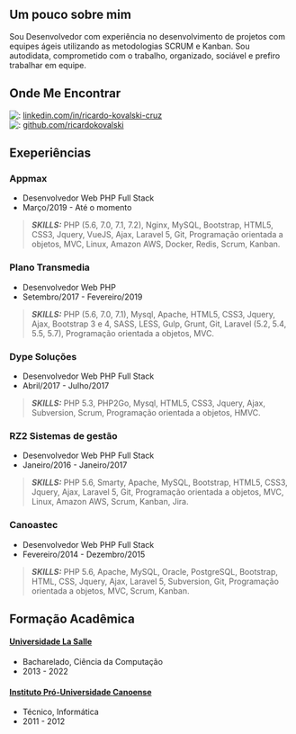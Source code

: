 ## Um pouco sobre mim ##

Sou Desenvolvedor com experiência no desenvolvimento de projetos com equipes ágeis utilizando as metodologias SCRUM e Kanban. Sou autodidata, comprometido com o trabalho, organizado, sociável e prefiro trabalhar em equipe.

## Onde Me Encontrar
  
![:](https://cdn2.iconfinder.com/data/icons/social-icon-3/512/social_style_3_in-20.png) [linkedin.com/in/ricardo-kovalski-cruz](https://www.linkedin.com/in/ricardo-kovalski-cruz/)  
![:](https://cdn4.iconfinder.com/data/icons/ionicons/512/icon-social-github-20.png) [github.com/ricardokovalski](https://github.com/ricardokovalski)     

## Exeperiências ##

### Appmax ###

* Desenvolvedor Web PHP Full Stack
* Março/2019 - Até o momento

> **_SKILLS:_** PHP (5.6, 7.0, 7.1, 7.2), Nginx, MySQL, Bootstrap, HTML5, CSS3, Jquery, VueJS, Ajax, Laravel 5, Git, Programação orientada a objetos, MVC, Linux, Amazon AWS, Docker, Redis, Scrum, Kanban.


### Plano Transmedia ###

* Desenvolvedor Web PHP
* Setembro/2017 - Fevereiro/2019

> **_SKILLS:_** PHP (5.6, 7.0, 7.1), Mysql, Apache, HTML5, CSS3, Jquery, Ajax, Bootstrap 3 e 4, SASS, LESS, Gulp, Grunt, Git, Laravel (5.2, 5.4, 5.5, 5.7), Programação orientada a objetos, MVC.


### Dype Soluções ###

* Desenvolvedor Web PHP Full Stack
* Abril/2017 - Julho/2017

> **_SKILLS:_** PHP 5.3, PHP2Go, Mysql, HTML5, CSS3, Jquery, Ajax, Subversion, Scrum, Programação orientada a objetos, HMVC.


### RZ2 Sistemas de gestão ###

* Desenvolvedor Web PHP Full Stack
* Janeiro/2016 - Janeiro/2017

> **_SKILLS:_** PHP 5.6, Smarty, Apache, MySQL, Bootstrap, HTML5, CSS3, Jquery, Ajax, Laravel 5, Git, Programação orientada a objetos, MVC, Linux, Amazon AWS, Scrum, Kanban, Jira.


### Canoastec ###

* Desenvolvedor Web PHP Full Stack
* Fevereiro/2014 - Dezembro/2015

> **_SKILLS:_** PHP 5.6, Apache, MySQL, Oracle, PostgreSQL, Bootstrap, HTML, CSS, Jquery, Ajax, Laravel 5, Subversion, Git, Programação orientada a objetos, MVC, Scrum, Kanban.


## Formação Acadêmica ##

#### [Universidade La Salle](https://www.unilasalle.edu.br/canoas) ####

* Bacharelado, Ciência da Computação
* 2013 - 2022

#### [Instituto Pró-Universidade Canoense](https://www.ipuc.edu.br/) ####

* Técnico, Informática
* 2011 - 2012
